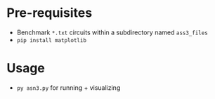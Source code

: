 # Pre-requisites

 - Benchmark `*.txt` circuits within a subdirectory named `ass3_files`
 - `pip install matplotlib`

# Usage

 - `py asn3.py` for running + visualizing  

